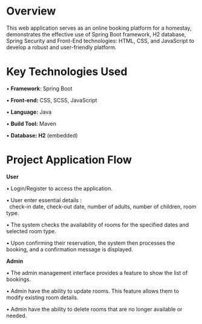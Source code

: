 # Overview
This web application serves as an online booking platform for a homestay, demonstrates the effective use of Spring Boot framework, H2 database, Spring Security and Front-End technologies: HTML, CSS, and JavaScript to develop a robust and user-friendly platform.  

# Key Technologies Used
• **Framework**: Spring Boot

• **Front-end:** CSS, SCSS, JavaScript

• **Language:** Java

• **Build Tool:** Maven

• **Database: H2** (embedded) 

# Project Application Flow
**User** 

• Login/Register to access the application.

• User enter essential details : <br>&nbsp;&nbsp;check-in date, check-out date, number of adults, number of children, room type.

• The system checks the availability of rooms for the specified dates and selected room type.

• Upon confirming their reservation, the system then processes the booking, and a confirmation message is displayed.

**Admin** 

• The admin management interface provides a feature to show the list of bookings.

• Admin have the ability to update rooms. This feature allows them to modify existing room details.

• Admin have the ability to delete rooms that are no longer available or needed.
